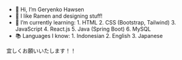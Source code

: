- 👋 Hi, I’m Geryenko Hawsen
- 👀 I like Ramen and designing stuff!
- 🌱 I’m currently learning: 
      1. HTML
      2. CSS (Bootstrap, Tailwind)
      3. JavaScript
      4. React.js
      5. Java (Spring Boot)
      6. MySQL
- 📚 Languages I know:
      1. Indonesian
      2. English
      3. Japanese

宜しくお願いいたします！！

<!---
Zarons/Zarons is a ✨ special ✨ repository because its `README.md` (this file) appears on your GitHub profile.
You can click the Preview link to take a look at your changes.
--->
